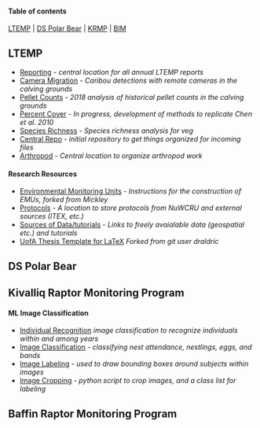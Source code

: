 #### Table of contents
[LTEMP](#ltemp) |
[DS Polar Bear](#ds-polar-bear) |
[KRMP](#kivalliq-raptor-monitoring-program) |
[BIM](#baffin-raptor-monitoring-program) 

## LTEMP
* [Reporting](https://github.com/nuwcru/ltemp_reporting) - *central location for all annual LTEMP reports*
* [Camera Migration](https://github.com/nuwcru/ltemp_camera-mig) - *Caribou detections with remote cameras in the calving grounds*
* [Pellet Counts](https://github.com/nuwcru/ltemp_pellet) - *2018 analysis of historical pellet counts in the calving grounds*
* [Percent Cover](https://github.com/nuwcru/ltemp_perc-cover) - *In progress, development of methods to replicate Chen et al. 2010*
* [Species Richness](https://github.com/nuwcru/ltemp_speciesrich) - *Species richness analysis for veg*
* [Central Repo](https://github.com/nuwcru/ipm_DSpolarbear) - *initial repository to get things organized for incoming files*
* [Arthropod](https://github.com/nuwcru/ltemp_arthro) - *Central location to organize arthropod work*

#### Research Resources
* [Environmental Monitoring Units](https://github.com/nuwcru/EMU) - *Instructions for the construction of EMUs, forked from Mickley*
* [Protocols](https://github.com/nuwcru/ltemp_protocol) - *A location to store protocols from NuWCRU and external sources (ITEX, etc.)*
* [Sources of Data/tutorials](https://github.com/nuwcru/ltemp_data-sources) - *Links to freely avaialable data (geospatial etc.) and tutorials*
* [UofA Thesis Template for LaTeX](https://github.com/nuwcru/uAlberta-Thesis-LaTeX-Template) *Forked from git user draldric*

## DS Polar Bear 


## Kivalliq Raptor Monitoring Program 
#### ML Image Classification
* [Individual Recognition](https://github.com/nuwcru/krmp_ind-recognition) *image classification to recognize individuals within and among years*
* [Image Classification](https://github.com/nuwcru/krmp_image-class) - *classifying nest attendance, nestlings, eggs, and bands*
* [Image Labeling](https://github.com/nuwcru/krmp_OpenLabeling) - *used to draw bounding boxes around subjects within images*
* [Image Cropping](https://github.com/nuwcru/krmp_image-crop) - *python script to crop images, and a class list for labeling*

## Baffin Raptor Monitoring Program
